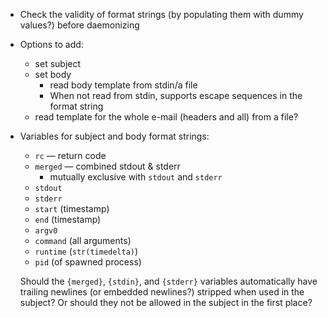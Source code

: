 - Check the validity of format strings (by populating them with dummy values?)
  before daemonizing

- Options to add:
    - set subject
    - set body
        - read body template from stdin/a file
        - When not read from stdin, supports escape sequences in the format
          string
    - read template for the whole e-mail (headers and all) from a file?

- Variables for subject and body format strings:
    - `rc` — return code
    - `merged` — combined stdout & stderr
        - mutually exclusive with `stdout` and `stderr`
    - `stdout`
    - `stderr`
    - `start` (timestamp)
    - `end` (timestamp)
    - `argv0`
    - `command` (all arguments)
    - `runtime` (`str(timedelta)`)
    - `pid` (of spawned process)

    Should the `{merged}`, `{stdin}`, and `{stderr}` variables automatically
    have trailing newlines (or embedded newlines?) stripped when used in the
    subject?  Or should they not be allowed in the subject in the first place?
